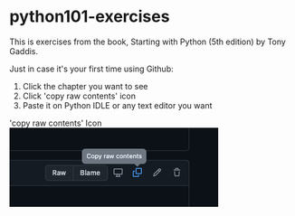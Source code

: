 # python101-exercises

This is exercises from the book, Starting with Python (5th edition) by Tony Gaddis.

Just in case it's your first time using Github:
1. Click the chapter you want to see
2. Click 'copy raw contents' icon
3. Paste it on Python IDLE or any text editor you want

'copy raw contents' Icon
![alt text](https://raw.githubusercontent.com/lisanam/python101-exercises/master/copy_raw_contents_icon.png)